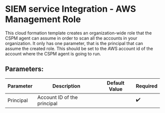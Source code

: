 # SIEM service Integration - AWS Management Role 
This cloud formation template creates an organization-wide role that the CSPM agent can assume in order to scan all the accounts in your organization. It only has one parameter, that is the principal that can assume the created role. This should be set to the AWS account id of the account where the CSPM agent is going to run.


## Parameters:

| Parameter       | Description                                                                                                                                                                                                                          | Default Value                                                                | Required           |
|-----------------|--------------------------------------------------------------------------------------------------------------------------------------------------------------------------------------------------------------------------------------|------------------------------------------------------------------------------|--------------------|
| Principal      |  Account ID of the principal                                                                                                                                                                                                             |                                                                              | :heavy_check_mark: |


